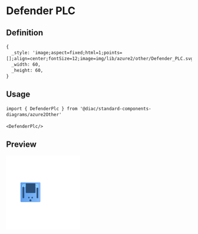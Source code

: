 # Defender PLC

## Definition

```
{
  _style: 'image;aspect=fixed;html=1;points=[];align=center;fontSize=12;image=img/lib/azure2/other/Defender_PLC.svg;strokeColor=none;',
  _width: 60,
  _height: 60,
}
```

## Usage

```
import { DefenderPlc } from '@diac/standard-components-diagrams/azure2Other'

<DefenderPlc/>
```

## Preview

<img src="./defender-plc.png" width="200"/>
